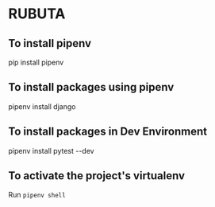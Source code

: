 # RUBUTA

## To install pipenv
pip install pipenv

## To install packages using pipenv
pipenv install django

## To install packages in Dev Environment
pipenv install pytest --dev

## To activate the project's virtualenv
Run `pipenv shell`